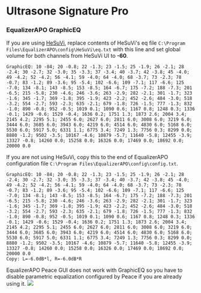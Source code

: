 # Ultrasone Signature Pro
### EqualizerAPO GraphicEQ
If you are using [HeSuVi](https://sourceforge.net/projects/hesuvi/), replace contents of HeSuVi's eq file `C:\Program Files\EqualizerAPO\config\HeSuVi\eq.txt` with this line and set global volume for both channels from HeSuVi UI to **-60**.
```
GraphicEQ: 10 -84; 20 -0.8; 22 -1.3; 23 -1.5; 25 -1.9; 26 -2.1; 28 -2.4; 30 -2.7; 32 -3.0; 35 -3.3; 37 -3.4; 40 -3.7; 42 -3.8; 45 -4.0; 49 -4.2; 52 -4.2; 56 -4.1; 59 -4.0; 64 -4.0; 68 -3.7; 73 -2.3; 78 -0.7; 83 -1.2; 89 -3.6; 95 -5.4; 102 -6.6; 109 -7.1; 117 -6.6; 125 -7.0; 134 -8.1; 143 -8.5; 153 -8.5; 164 -6.7; 175 -7.2; 188 -7.3; 201 -6.5; 215 -5.8; 230 -4.6; 246 -3.6; 263 -2.9; 282 -2.1; 301 -1.7; 323 -1.6; 345 -1.7; 369 -1.8; 395 -1.9; 423 -2.2; 452 -2.6; 484 -3.0; 518 -3.2; 554 -2.7; 593 -2.3; 635 -2.1; 679 -1.8; 726 -1.5; 777 -1.3; 832 -1.0; 890 -0.8; 952 -0.5; 1019 0.1; 1090 0.6; 1167 0.8; 1248 0.3; 1336 -0.1; 1429 -0.6; 1529 -0.4; 1636 0.2; 1751 1.3; 1873 2.6; 2004 3.4; 2145 4.2; 2295 5.1; 2455 6.0; 2627 6.0; 2811 6.0; 3008 6.0; 3219 6.0; 3444 6.0; 3685 6.0; 3943 6.0; 4219 6.0; 4514 6.0; 4830 6.0; 5168 6.0; 5530 6.0; 5917 5.0; 6331 1.1; 6775 3.4; 7249 1.3; 7756 0.3; 8299 0.0; 8880 -1.2; 9502 -3.5; 10167 -4.6; 10879 -5.7; 11640 -5.8; 12455 -3.9; 13327 -0.8; 14260 0.0; 15258 0.0; 16326 0.0; 17469 0.0; 18692 0.0; 20000 0.0
```
If you are not using HeSuVi, copy this to the end of EqualizerAPO configuration file `C:\Program Files\EqualizerAPO\config\config.txt`.
```
GraphicEQ: 10 -84; 20 -0.8; 22 -1.3; 23 -1.5; 25 -1.9; 26 -2.1; 28 -2.4; 30 -2.7; 32 -3.0; 35 -3.3; 37 -3.4; 40 -3.7; 42 -3.8; 45 -4.0; 49 -4.2; 52 -4.2; 56 -4.1; 59 -4.0; 64 -4.0; 68 -3.7; 73 -2.3; 78 -0.7; 83 -1.2; 89 -3.6; 95 -5.4; 102 -6.6; 109 -7.1; 117 -6.6; 125 -7.0; 134 -8.1; 143 -8.5; 153 -8.5; 164 -6.7; 175 -7.2; 188 -7.3; 201 -6.5; 215 -5.8; 230 -4.6; 246 -3.6; 263 -2.9; 282 -2.1; 301 -1.7; 323 -1.6; 345 -1.7; 369 -1.8; 395 -1.9; 423 -2.2; 452 -2.6; 484 -3.0; 518 -3.2; 554 -2.7; 593 -2.3; 635 -2.1; 679 -1.8; 726 -1.5; 777 -1.3; 832 -1.0; 890 -0.8; 952 -0.5; 1019 0.1; 1090 0.6; 1167 0.8; 1248 0.3; 1336 -0.1; 1429 -0.6; 1529 -0.4; 1636 0.2; 1751 1.3; 1873 2.6; 2004 3.4; 2145 4.2; 2295 5.1; 2455 6.0; 2627 6.0; 2811 6.0; 3008 6.0; 3219 6.0; 3444 6.0; 3685 6.0; 3943 6.0; 4219 6.0; 4514 6.0; 4830 6.0; 5168 6.0; 5530 6.0; 5917 5.0; 6331 1.1; 6775 3.4; 7249 1.3; 7756 0.3; 8299 0.0; 8880 -1.2; 9502 -3.5; 10167 -4.6; 10879 -5.7; 11640 -5.8; 12455 -3.9; 13327 -0.8; 14260 0.0; 15258 0.0; 16326 0.0; 17469 0.0; 18692 0.0; 20000 0.0
Copy: L=-6.0dB*l, R=-6.0dB*R
```
EqualizerAPO Peace GUI does not work with GraphicEQ so you have to disable parametric equalization configured by Peace if you are already using it.
![](https://raw.githubusercontent.com/jaakkopasanen/AutoEq/master/results/Innerfidelity%202017/headphoncecom/onear/Ultrasone%20Signature%20Pro/Ultrasone%20Signature%20Pro.png)
